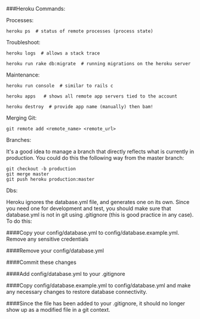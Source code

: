 ###Heroku Commands:

Processes:

    heroku ps  # status of remote processes (process state)
     
Troubleshoot:
    
    heroku logs  # allows a stack trace 
    
    heroku run rake db:migrate  # running migrations on the heroku server
    

Maintenance: 
  
    heroku run console  # similar to rails c
    
    heroku apps   # shows all remote app servers tied to the account
    
    heroku destroy  # provide app name (manually) then bam!
    
Merging Git:

    git remote add <remote_name> <remote_url>
    
Branches: 

It's a good idea to manage a branch that directly reflects what is currently in production. You could do this the following way from the master branch:
    
    git checkout -b production
    git merge master
    git push heroku production:master

Dbs: 

Heroku ignores the database.yml file, and generates one on its own. Since you need one for development and test, you should make sure that database.yml is not in git using .gitignore (this is good practice in any case).
To do this:
    
####Copy your config/database.yml to config/database.example.yml. Remove any sensitive credentials

####Remove your config/database.yml

####Commit these changes

####Add config/database.yml to your .gitignore

####Copy config/database.example.yml to config/database.yml and make any necessary changes to restore database connectivity. 

####Since the file has been added to your .gitignore, it should no longer show up as a modified file in a git context.


    
      
        
     
    